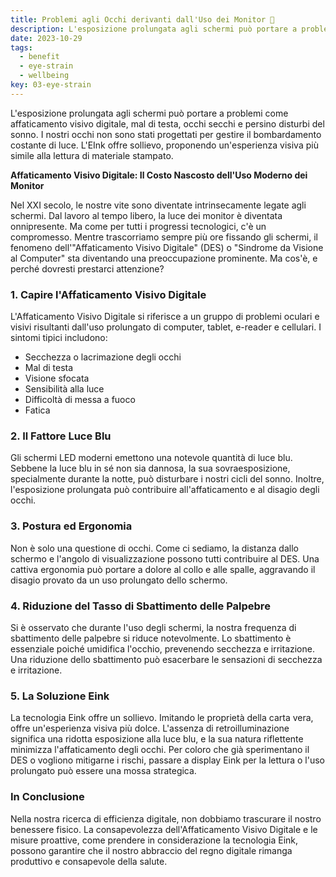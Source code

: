 ```yaml
---
title: Problemi agli Occhi derivanti dall'Uso dei Monitor 🥺
description: L'esposizione prolungata agli schermi può portare a problemi come affaticamento visivo digitale, mal di testa, occhi secchi e persino disturbi del sonno. I nostri occhi non sono stati progettati per gestire il bombardamento costante di luce. L'EInk offre sollievo, proponendo un'esperienza visiva più simile alla lettura di materiale stampato.
date: 2023-10-29
tags:
  - benefit
  - eye-strain
  - wellbeing
key: 03-eye-strain
---
```

L'esposizione prolungata agli schermi può portare a problemi come affaticamento visivo digitale, mal di testa, occhi secchi e persino disturbi del sonno. I nostri occhi non sono stati progettati per gestire il bombardamento costante di luce. L'EInk offre sollievo, proponendo un'esperienza visiva più simile alla lettura di materiale stampato.

**Affaticamento Visivo Digitale: Il Costo Nascosto dell'Uso Moderno dei Monitor**

Nel XXI secolo, le nostre vite sono diventate intrinsecamente legate agli schermi. Dal lavoro al tempo libero, la luce dei monitor è diventata onnipresente. Ma come per tutti i progressi tecnologici, c'è un compromesso. Mentre trascorriamo sempre più ore fissando gli schermi, il fenomeno dell'"Affaticamento Visivo Digitale" (DES) o "Sindrome da Visione al Computer" sta diventando una preoccupazione prominente. Ma cos'è, e perché dovresti prestarci attenzione?

### 1. **Capire l'Affaticamento Visivo Digitale**

L'Affaticamento Visivo Digitale si riferisce a un gruppo di problemi oculari e visivi risultanti dall'uso prolungato di computer, tablet, e-reader e cellulari. I sintomi tipici includono:
- Secchezza o lacrimazione degli occhi
- Mal di testa
- Visione sfocata
- Sensibilità alla luce
- Difficoltà di messa a fuoco
- Fatica

### 2. **Il Fattore Luce Blu**

Gli schermi LED moderni emettono una notevole quantità di luce blu. Sebbene la luce blu in sé non sia dannosa, la sua sovraesposizione, specialmente durante la notte, può disturbare i nostri cicli del sonno. Inoltre, l'esposizione prolungata può contribuire all'affaticamento e al disagio degli occhi.

### 3. **Postura ed Ergonomia**

Non è solo una questione di occhi. Come ci sediamo, la distanza dallo schermo e l'angolo di visualizzazione possono tutti contribuire al DES. Una cattiva ergonomia può portare a dolore al collo e alle spalle, aggravando il disagio provato da un uso prolungato dello schermo.

### 4. **Riduzione del Tasso di Sbattimento delle Palpebre**

Si è osservato che durante l'uso degli schermi, la nostra frequenza di sbattimento delle palpebre si riduce notevolmente. Lo sbattimento è essenziale poiché umidifica l'occhio, prevenendo secchezza e irritazione. Una riduzione dello sbattimento può esacerbare le sensazioni di secchezza e irritazione.

### 5. **La Soluzione Eink**

La tecnologia Eink offre un sollievo. Imitando le proprietà della carta vera, offre un'esperienza visiva più dolce. L'assenza di retroilluminazione significa una ridotta esposizione alla luce blu, e la sua natura riflettente minimizza l'affaticamento degli occhi. Per coloro che già sperimentano il DES o vogliono mitigarne i rischi, passare a display Eink per la lettura o l'uso prolungato può essere una mossa strategica.

### In Conclusione

Nella nostra ricerca di efficienza digitale, non dobbiamo trascurare il nostro benessere fisico. La consapevolezza dell'Affaticamento Visivo Digitale e le misure proattive, come prendere in considerazione la tecnologia Eink, possono garantire che il nostro abbraccio del regno digitale rimanga produttivo e consapevole della salute.